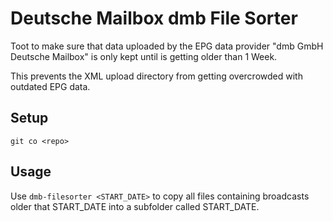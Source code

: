 # Deutsche Mailbox dmb File Sorter

Toot to make sure that data uploaded by the EPG data provider "dmb GmbH Deutsche Mailbox" is only kept
until is getting older than 1 Week.

This prevents the XML upload directory from getting overcrowded with outdated EPG data.

## Setup
```
git co <repo>
```

## Usage
Use `dmb-filesorter <START_DATE>` to copy all files containing broadcasts older that START_DATE
into a subfolder called START_DATE.
